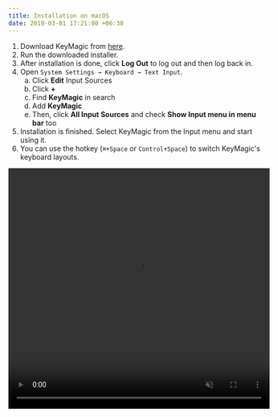 ```yaml
---
title: Installation on macOS
date: 2019-03-01 17:21:00 +06:30
---
```


<div class="glass-card">
  <ol>
    <li>Download KeyMagic from <a href="{% link downloads/macos.markdown %}">here</a>.</li>
    <li>Run the downloaded installer.</li>
    <li>After installation is done, click <strong>Log Out</strong> to log out and then log back in.</li>
    <li>
      Open <code>System Settings &rarr; Keyboard &rarr; Text Input</code>.
      <ol type="a">
        <li>Click <strong>Edit</strong> Input Sources</li>
        <li>Click <strong>+</strong></li>
        <li>Find <strong>KeyMagic</strong> in search</li>
        <li>Add <strong>KeyMagic</strong></li>
        <li>Then, click <strong>All Input Sources</strong> and check <strong>Show Input menu in menu bar</strong> too</li>
      </ol>
    </li>
    <li>Installation is finished. Select KeyMagic from the Input menu and start using it.</li>
    <li>You can use the hotkey (<code>⌘+Space</code> or <code>Control+Space</code>) to switch KeyMagic's keyboard layouts.</li>
  </ol>
  <video autoplay muted controls width="520" height="480">
    <source src="/assets/vid/installation/macos/howto-macos14.mp4" type="video/mp4">
  </video>
</div>